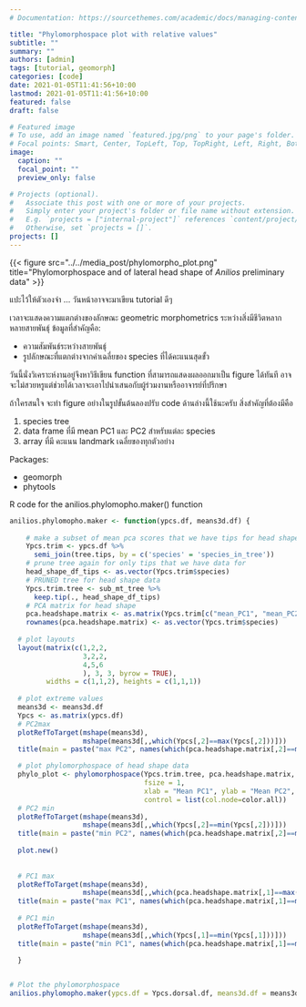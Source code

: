 ```yaml
---
# Documentation: https://sourcethemes.com/academic/docs/managing-content/

title: "Phylomorphospace plot with relative values"
subtitle: ""
summary: ""
authors: [admin]
tags: [tutorial, geomorph]
categories: [code]
date: 2021-01-05T11:41:56+10:00
lastmod: 2021-01-05T11:41:56+10:00
featured: false
draft: false

# Featured image
# To use, add an image named `featured.jpg/png` to your page's folder.
# Focal points: Smart, Center, TopLeft, Top, TopRight, Left, Right, BottomLeft, Bottom, BottomRight.
image:
  caption: ""
  focal_point: ""
  preview_only: false

# Projects (optional).
#   Associate this post with one or more of your projects.
#   Simply enter your project's folder or file name without extension.
#   E.g. `projects = ["internal-project"]` references `content/project/deep-learning/index.md`.
#   Otherwise, set `projects = []`.
projects: []
---
```


{{< figure src="../../media_post/phylomorpho_plot.png" title="Phylomorphospace and of lateral head shape of *Anilios* preliminary data" >}}

แปะไว้ให้ตัวเองจำ … วันหน้าอาจจะมาเขียน tutorial ดีๆ

เวลาจะแสดงความแตกต่างของลักษณะ geometric morphometrics ระหว่างสิ่งมีชีวิตหลากหลายสายพันธุ์ ข้อมูลที่สำคัญคือ:

* ความสัมพันธ์ระหว่างสายพันธุ์
* รูปลักษณะที่แตกต่างจากค่าเฉลี่ยของ species ที่ได้คะแนนสุดขั้ว

วันนี้นั่งวิเคราะห์งานอยู่จึงหาวิธีเขียน function ที่สามารถแสดงผลออกมาเป็น figure ได้ทันที อาจจะไม่สวยหรูแต่ช่วยได้เวลาจะเอาไปนำเสนอกับผู้ร่วมงานหรืออาจารย์ที่ปรึกษา

ถ้าใครสนใจ จะทำ figure อย่างในรูปขั้นต้นลองปรับ code ด้านล่างนี้ใช้นะครับ สิ่งสำคัญที่ต้องมีคือ

1. species tree
1. data frame ที่มี mean PC1 และ PC2 สำหรับแต่ละ species
1. array ที่มี คะแนน landmark เฉลี่ยของทุกตัวอย่าง

Packages:

* geomorph
* phytools

R code for the anilios.phylomopho.maker() function

```R
anilios.phylomopho.maker <- function(ypcs.df, means3d.df) {
  
    # make a subset of mean pca scores that we have tips for head shape 
    Ypcs.trim <- ypcs.df %>%
      semi_join(tree.tips, by = c('species' = 'species_in_tree'))
    # prune tree again for only tips that we have data for
    head_shape_df_tips <- as.vector(Ypcs.trim$species)
    # PRUNED tree for head shape data   
    Ypcs.trim.tree <- sub_mt_tree %>%
      keep.tip(., head_shape_df_tips)
    # PCA matrix for head shape 
    pca.headshape.matrix <- as.matrix(Ypcs.trim[c("mean_PC1", "mean_PC2")])
    rownames(pca.headshape.matrix) <- as.vector(Ypcs.trim$species)
  
  # plot layouts
  layout(matrix(c(1,2,2,
                  3,2,2,
                  4,5,6
                  ), 3, 3, byrow = TRUE),
         widths = c(1,1,2), heights = c(1,1,1))
  
  # plot extreme values
  means3d <- means3d.df
  Ypcs <- as.matrix(ypcs.df)
  # PC2max
  plotRefToTarget(mshape(means3d),
                  mshape(means3d[,,which(Ypcs[,2]==max(Ypcs[,2]))]))
  title(main = paste("max PC2", names(which(pca.headshape.matrix[,2]==max(pca.headshape.matrix[,2])))))

  # plot phylomorphospace of head shape data
  phylo_plot <- phylomorphospace(Ypcs.trim.tree, pca.headshape.matrix, label = "horizontal",
                                 fsize = 1,
                                 xlab = "Mean PC1", ylab = "Mean PC2",
                                 control = list(col.node=color.all))
  # PC2 min
  plotRefToTarget(mshape(means3d),
                  mshape(means3d[,,which(Ypcs[,2]==min(Ypcs[,2]))]))
  title(main = paste("min PC2", names(which(pca.headshape.matrix[,2]==min(pca.headshape.matrix[,2])))))
  
  plot.new()
  
  
  # PC1 max
  plotRefToTarget(mshape(means3d),
                  mshape(means3d[,,which(pca.headshape.matrix[,1]==max(pca.headshape.matrix[,1]))]))
  title(main = paste("max PC1", names(which(pca.headshape.matrix[,1]==max(pca.headshape.matrix[,1])))))
  
  # PC1 min
  plotRefToTarget(mshape(means3d),
                  mshape(means3d[,,which(Ypcs[,1]==min(Ypcs[,1]))]))
  title(main = paste("min PC1", names(which(pca.headshape.matrix[,1]==min(pca.headshape.matrix[,1])))))
  
  }


# Plot the phylomorphospace 
anilios.phylomopho.maker(ypcs.df = Ypcs.dorsal.df, means3d.df = means3d.dorsal)
```